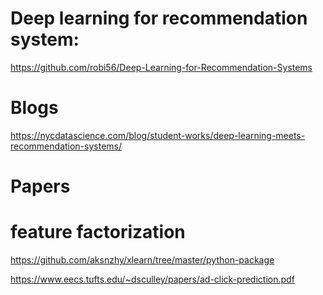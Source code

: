 # Deep learning for recommendation system: 
https://github.com/robi56/Deep-Learning-for-Recommendation-Systems
# Blogs
https://nycdatascience.com/blog/student-works/deep-learning-meets-recommendation-systems/
# Papers

# feature factorization 
https://github.com/aksnzhy/xlearn/tree/master/python-package

https://www.eecs.tufts.edu/~dsculley/papers/ad-click-prediction.pdf
